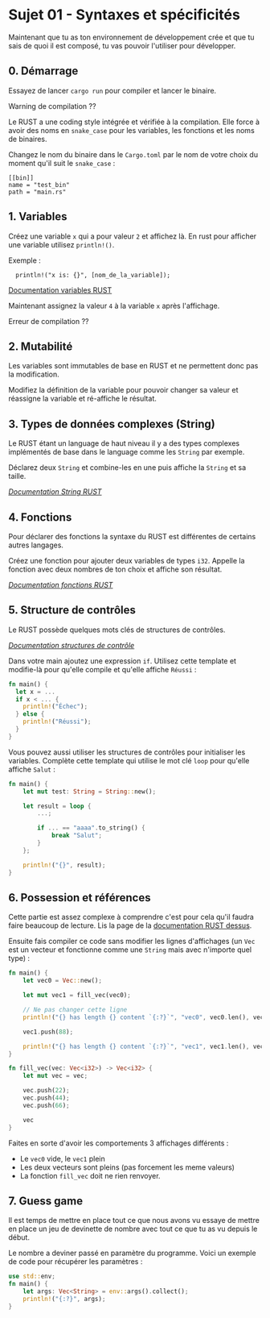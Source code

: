 # Sujet 01 - Syntaxes et spécificités

Maintenant que tu as ton environnement de développement crée et que tu sais de quoi il est composé, tu vas pouvoir l'utiliser pour développer. 

## 0. Démarrage

Essayez de lancer `cargo run` pour compiler et lancer le binaire.

Warning de compilation ??

Le RUST a une coding style intégrée et vérifiée à la compilation. Elle force à avoir des noms en `snake_case` pour les variables, les fonctions et les noms de binaires.

Changez le nom du binaire dans le `Cargo.toml` par le nom de votre choix du moment qu'il suit le `snake_case` :
```
[[bin]]
name = "test_bin"
path = "main.rs"
```

## 1. Variables

Créez une variable `x` qui a pour valeur `2` et affichez là. En rust pour afficher une variable utilisez `println!()`.

Exemple :
```
  println!("x is: {}", [nom_de_la_variable]);
```

[Documentation variables RUST](https://doc.rust-lang.org/book/ch03-01-variables-and-mutability.html)

Maintenant assignez la valeur `4` à la variable `x` après l'affichage.

Erreur de compilation ??

## 2. Mutabilité

Les variables sont immutables de base en RUST et ne permettent donc pas la modification.

Modifiez la définition de la variable pour pouvoir changer sa valeur et réassigne la variable et ré-affiche le résultat.

## 3. Types de données complexes (String)

Le RUST étant un language de haut niveau il y a des types complexes implémentés de base dans le language comme les `String` par exemple.

Déclarez deux `String` et combine-les en une puis affiche la `String` et sa taille.

*[Documentation String RUST](https://doc.rust-lang.org/std/string/struct.String.html)*

## 4. Fonctions

Pour déclarer des fonctions la syntaxe du RUST est différentes de certains autres langages. 

Créez une fonction pour ajouter deux variables de types `i32`. Appelle la fonction avec deux nombres de ton choix et affiche son résultat.

*[Documentation fonctions RUST](https://doc.rust-lang.org/book/ch03-03-how-functions-work.html)*

## 5. Structure de contrôles

Le RUST possède quelques mots clés de structures de contrôles.

*[Documentation structures de contrôle](https://doc.rust-lang.org/book/ch03-05-control-flow.html)*

Dans votre main ajoutez une expression `if`. Utilisez cette template et modifie-là pour qu'elle compile et qu'elle affiche `Réussi` :
```rust
fn main() {
  let x = ...
  if x < ... {
    println!("Échec");
  } else {
    println!("Réussi");
  }
}
```
Vous pouvez aussi utiliser les structures de contrôles pour initialiser les variables. Complète cette template qui utilise le mot clé `loop` pour qu'elle affiche `Salut` :
```rust
fn main() {
    let mut test: String = String::new();

    let result = loop {
        ...;

        if ... == "aaaa".to_string() {
            break "Salut";
        }
    };

    println!("{}", result);
}
```

## 6. Possession et références

Cette partie est assez complexe à comprendre c'est pour cela qu'il faudra faire beaucoup de lecture. Lis la page de la [documentation RUST dessus](https://doc.rust-lang.org/book/ch04-01-what-is-ownership.html).

Ensuite fais compiler ce code sans modifier les lignes d'affichages (un `Vec` est un vecteur et fonctionne comme une `String` mais avec n'importe quel type) :
```rust
fn main() {
    let vec0 = Vec::new();

    let mut vec1 = fill_vec(vec0);

    // Ne pas changer cette ligne
    println!("{} has length {} content `{:?}`", "vec0", vec0.len(), vec0);

    vec1.push(88);

    println!("{} has length {} content `{:?}`", "vec1", vec1.len(), vec1);
}

fn fill_vec(vec: Vec<i32>) -> Vec<i32> {
    let mut vec = vec;

    vec.push(22);
    vec.push(44);
    vec.push(66);

    vec
}
```

Faites en sorte d'avoir les comportements 3 affichages différents :

- Le `vec0` vide, le `vec1` plein
- Les deux vecteurs sont pleins (pas forcement les meme valeurs)
- La fonction `fill_vec` doit ne rien renvoyer.

## 7. Guess game

Il est temps de mettre en place tout ce que nous avons vu essaye de mettre en place un jeu de devinette de nombre avec tout ce que tu as vu depuis le début.

Le nombre a deviner passé en paramètre du programme. Voici un exemple de code pour récupérer les paramètres : 
```rust
use std::env;
fn main() {
    let args: Vec<String> = env::args().collect();
    println!("{:?}", args);
}
```